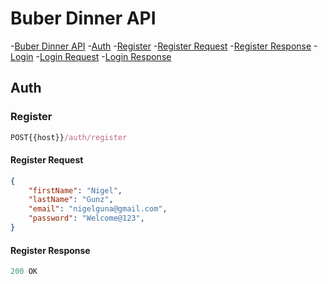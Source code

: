 # Buber Dinner API

-[Buber Dinner API](#buber-dinner-api)
    -[Auth](#auth)
        -[Register](#register)
            -[Register Request](#register-request)
            -[Register Response](#register-response)
        -[Login](#login)
            -[Login Request](#login-request)
            -[Login Response](#login-response)

## Auth

### Register

```js
POST{{host}}/auth/register
```

#### Register Request

```json
{
    "firstName": "Nigel",
    "lastName": "Gunz",
    "email": "nigelguna@gmail.com",
    "password": "Welcome@123",
}
```

#### Register Response

```js
200 OK
```

```json

```